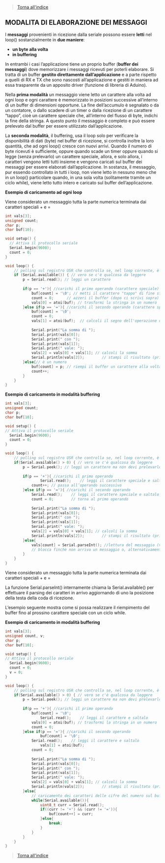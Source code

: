 >[Torna all'indice](indexseriale.md)
## **MODALITA DI ELABORAZIONE DEI MESSAGGI**

I **messaggi** provenienti in ricezione dalla seriale possono essere **letti** nel loop() sostanzialmente in **due maniere**: 
- **un byte alla volta** 
- **in buffering**

In entrambi i casi l’applicazione tiene un proprio buffer (**buffer dei messaggi**) dove memorizzare i messaggi ricevuti per poterli elaborare. Si tratta di un buffer **gestito direttamente dall’applicazione** e a parte rispetto a quelli di RX e TX che sono nascosti all’applicazione e gestiti in maniera ad essa trasparente da un apposito driver (funzione di libreria di Aduino).  

Nella **prima modalità** un messaggio viene letto un carattere alla volta ad ogni loop e ogni carattere è memorizzato in posizioni successive all’interno di un buffer di dimensioni opportune. La fine dell’accumulo è segnalato o da un contatore, o dallo scadere di un timer o dalla ricezione di un carattere “tappo”, cioè un carattere speciale che, all’interno del flusso di byte, indichi la fine della stringa. A questo punto il messaggio è completo e può essere prelevato dal buffer per essere utilizzato dall’applicazione. 

La **seconda modalità**, il buffering, usa il loop solo per verificare la disponibilità di dati (byte) nel buffer di ricezione, si controlla inoltre la loro quantità, che ad ogni loop() cresce con nuovi arrivi. Quando il numero di byte ricevuti è sufficiente, oppure quando scade un timer oppure quando si legge (senza prelevarlo) un carattere speciale, allora, e solo allora, i caratteri vengono letti tutti insieme e vengono caricati sul buffer dei messaggi per essere elaborati dall’applicazione. In sostanza, il messaggio, pur essendo controllato in tutti i loop, non viene letto in nessuno meno che in un loop() particolare quando, in una sola volta (solitamente tramite un ciclo while), viene letto tutto intero e caricato sul buffer dell’applicazione. 


**Esempio di caricamento ad ogni loop**

Viene considerato un messaggio tutta la parte numerica terminata dai caratteri speciali + e =

```C++
int vals[3];
unsigned count;
char p;
char buf[10];

void setup() {                
  // Attiva il protocollo seriale
  Serial.begin(9600);
  count = 0;
}

void loop() {
    // polling sul registro USR che controlla se, nel loop corrente, è in arrivo un nuovo dato
    if (Serial.available()) { // vero se c'è qualcosa da leggere
		p = Serial.read(); // leggi un carattere
		
		if(p == '+'){ //carichi il primo operando (carattere speciale)
			buf[count] = '\0'; // metti il carattere "tappo" di fine stringa, cioè crei la stringa
			count = 0;      // azzeri il buffer (dopo ci scrivi sopra)
			vals[0] = atoi(buf); // trasformi la stringa in un numero
		}else if(p == '='){ //carichi il secondo operando (carattere speciale)
			buf[count] = '\0';
			count = 0;
			vals[1] = atoi(buf);  // calcoli il segno dell'operazione di somma
			
			Serial.print("La somma di ");
			Serial.print(vals[0]);  
			Serial.print(" con ");
			Serial.print(vals[1]); 
			Serial.print(" vale: ");
			vals[2] = vals[0] + vals[1]; // calcoli la somma
			Serial.println(vals[2]); 	    // stampi il risultato (println stampa sia numeri, che caratteri)
		}else{// è un numero
			buf[count] = p; // riempi il buffer un carattere alla volta 
			count++;
		}
    }
}
```

**Esempio di caricamento in modalità buffering**			
```C++			
int vals[3];
unsigned count;
char p;
char buf[10];

void setup() {                
// Attiva il protocollo seriale
  Serial.begin(9600);
  count = 0;
}

void loop() {
    // polling sul registro USR che controlla se, nel loop corrente, è in arrivo un nuovo dato
    if(Serial.available() > 0) { // vero se c'è qualcosa da leggere
		p = Serial.peek(); // leggi un carattere ma non devi prelevarlo dal buffer di RX
		
		if(p == '+'){ //carichi il primo operando
		    	Serial.read();    // leggi il carattere speciale e saltalo
			count++; // passa all’operando successivo
		}else if(p == '='){ //carichi il secondo operando
			Serial.read();    // leggi il carattere speciale e saltalo
		   	count = 0;        // torna al primo operando
			
			Serial.print("La somma di ");
			Serial.print(vals[0]);  
			Serial.print(" con ");
			Serial.print(vals[1]); 
			Serial.print(" vale: ");
			vals[2] = vals[0] + vals[1]; // calcoli la somma
			Serial.println(vals[2]); 	    // stampi il risultato (println stampa sia numeri, che caratteri)	
		}else{
			vals[count] = Serial.parseInt(); //lettura del messaggio (valore operando) 
			// blocca finchè non arriva un messaggio o, alternativamente, scade un timeout
		}
    }
}	
```

Viene considerato un messaggio tutta la parte numerica terminata dai caratteri speciali + e =

La funzione Serial.parseInt() internamente chiama la Serial.available() per effettuare il parsing dei caratteri in arrivo aggiornando di uno la posizione della testa della coda di ricezione.
	
L’esempio seguente mostra come si possa realizzare il riempimento del buffer fino al prossino carattere speciale con un ciclo while.

**Esempio di caricamento in modalità buffering**	
```C++
int vals[3];
unsigned count, v;
char p;
char buf[10];

void setup() {                
// Attiva il protocollo seriale
  Serial.begin(9600);
  count = 0;
  v = 0;
}

void loop() {
    // polling sul registro USR che controlla se, nel loop corrente, è in arrivo un nuovo dato
    if(Serial.available() > 0) { // vero se c'è qualcosa da leggere
		p = Serial.peek(); // leggi un carattere ma non devi prelevarlo dal buffer di RX
		
		if(p == '+'){ //carichi il primo operando
		   	buf[count] = '\0'; 
		    	Serial.read();    // leggi il carattere e saltalo
			vals[0] = atoi(buf); // trasformi la stringa in un numero
			count = 0;
		}else if(p == '='){ //carichi il secondo operando
		    	buf[count] = '\0'; 
			Serial.read();    // leggi il carattere e saltalo
		    	vals[1] = atoi(buf);
			count = 0;
			
			Serial.print("La somma di ");
			Serial.print(vals[0]);  
			Serial.print(" con ");
			Serial.print(vals[1]); 
			Serial.print(" vale: ");
			vals[2] = vals[0] + vals[1]; // calcoli la somma
			Serial.println(vals[2]); 	    // stampi il risultato (println stampa sia numeri, che caratteri)	
		}else{
			// caricamento dei caratteri delle cifre del numero sul buffer
			while(Serial.available()){
				uint8_t curr = Serial.read();
				if((curr != '+') && (curr != '=')){
					buf[count++] = curr;
				}else{
					break;
				}
			}
		}
    }
}
```
>[Torna all'indice](indexseriale.md)
